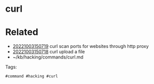# curl

# Related

- [20221003150719](/zet/20221003150719/README.md) curl scan ports for websites through http proxy
- [20221003150718](/zet/20221003150718/README.md) curl upload a file
- ~/kb/hacking/commands/curl.md

Tags:

    #command #hacking #curl 
